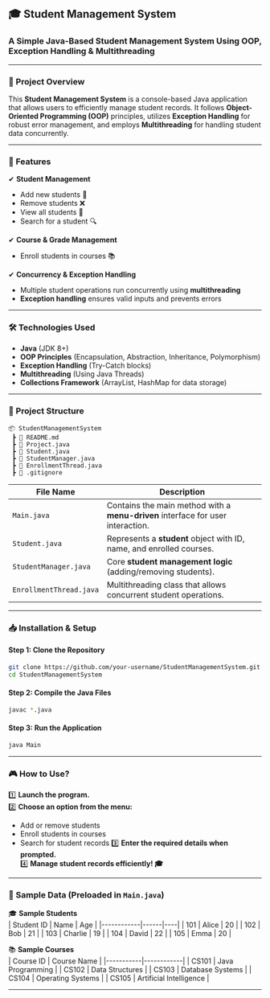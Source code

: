 ## **🎓 Student Management System**
### A Simple Java-Based Student Management System Using OOP, Exception Handling & Multithreading  

---

### **📌 Project Overview**
This **Student Management System** is a console-based Java application that allows users to efficiently manage student records. It follows **Object-Oriented Programming (OOP)** principles, utilizes **Exception Handling** for robust error management, and employs **Multithreading** for handling student data concurrently.

---

### **🚀 Features**
✔ **Student Management**  
- Add new students 📝  
- Remove students ❌  
- View all students 👥  
- Search for a student 🔍  

✔ **Course & Grade Management**  
- Enroll students in courses 📚   

✔ **Concurrency & Exception Handling**  
- Multiple student operations run concurrently using **multithreading**  
- **Exception handling** ensures valid inputs and prevents errors  

---

### **🛠 Technologies Used**
- **Java** (JDK 8+)  
- **OOP Principles** (Encapsulation, Abstraction, Inheritance, Polymorphism)  
- **Exception Handling** (Try-Catch blocks)  
- **Multithreading** (Using Java Threads)  
- **Collections Framework** (ArrayList, HashMap for data storage)  

---

### **📂 Project Structure**
```
📦 StudentManagementSystem  
 ┣ 📜 README.md  
 ┣ 📜 Project.java  
 ┣ 📜 Student.java   
 ┣ 📜 StudentManager.java  
 ┣ 📜 EnrollmentThread.java  
 ┣ 📜 .gitignore  
```

| File Name         | Description |
|-------------------|-------------|
| `Main.java`      | Contains the main method with a **menu-driven** interface for user interaction. |
| `Student.java`   | Represents a **student** object with ID, name, and enrolled courses. |
| `StudentManager.java` | Core **student management logic** (adding/removing students). |
| `EnrollmentThread.java` | Multithreading class that allows concurrent student operations. |

---

### **📥 Installation & Setup**
#### **Step 1: Clone the Repository**
```sh
git clone https://github.com/your-username/StudentManagementSystem.git
cd StudentManagementSystem
```

#### **Step 2: Compile the Java Files**
```sh
javac *.java
```

#### **Step 3: Run the Application**
```sh
java Main
```

---

### **🎮 How to Use?**
1️⃣ **Launch the program.**  
2️⃣ **Choose an option from the menu:**  
   - Add or remove students  
   - Enroll students in courses    
   - Search for student records
3️⃣ **Enter the required details when prompted.**  
4️⃣ **Manage student records efficiently! 🎓**  

---

### **📝 Sample Data (Preloaded in `Main.java`)**
🎓 **Sample Students**  
| Student ID | Name | Age |
|------------|------|----|
| 101        | Alice | 20 |
| 102        | Bob | 21 |
| 103        | Charlie | 19 |
| 104        | David | 22 |
| 105        | Emma | 20 |

📚 **Sample Courses**  
| Course ID | Course Name |
|-----------|------------|
| CS101     | Java Programming |
| CS102     | Data Structures | 
| CS103     | Database Systems | 
| CS104     | Operating Systems | 
| CS105     | Artificial Intelligence | 

---


